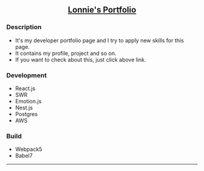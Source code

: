 
<h2 align="center">
  
  <a href="" target="_blank">Lonnie's Portfolio</a>
</h2>
<div align="center">
<!--   <img alt="Demo" src="" /> -->
</div>
<h3> Description </h3>
<ul>
  <li>It's my developer portfolio page and I try to apply new skills for this page.</li>
  <li>It contains my profile, project and so on.</li>
  <li>If you want to check about this, just click above link.</li>
</ul>
  
<h3> Development </h3>

<ul>
  <li>React.js</li>
  <li>SWR</li>
  <li>Emotion.js</li>
  <li>Nest.js</li>
  <li>Postgres</li>
  <li>AWS </li>
</ul>

<h3> Build </h3>
<ul>
  <li>Webpack5</li>
  <li>Babel7</li>
</ul>

---
